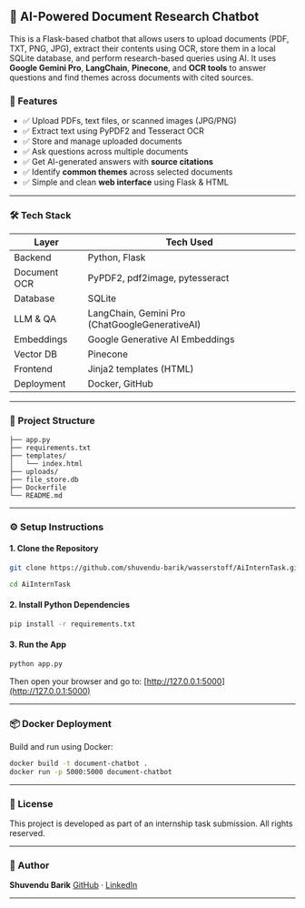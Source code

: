 ## 🚀 AI-Powered Document Research Chatbot

This is a Flask-based chatbot that allows users to upload documents (PDF, TXT, PNG, JPG), extract their contents using OCR, store them in a local SQLite database, and perform research-based queries using AI. It uses **Google Gemini Pro**, **LangChain**, **Pinecone**, and **OCR tools** to answer questions and find themes across documents with cited sources.

### 📌 Features

* ✅ Upload PDFs, text files, or scanned images (JPG/PNG)
* ✅ Extract text using PyPDF2 and Tesseract OCR
* ✅ Store and manage uploaded documents
* ✅ Ask questions across multiple documents
* ✅ Get AI-generated answers with **source citations**
* ✅ Identify **common themes** across selected documents
* ✅ Simple and clean **web interface** using Flask & HTML

---

### 🛠️ Tech Stack

| Layer        | Tech Used                                      |
| ------------ | ---------------------------------------------- |
| Backend      | Python, Flask                                  |
| Document OCR | PyPDF2, pdf2image, pytesseract                 |
| Database     | SQLite                                         |
| LLM & QA     | LangChain, Gemini Pro (ChatGoogleGenerativeAI) |
| Embeddings   | Google Generative AI Embeddings                |
| Vector DB    | Pinecone                                       |
| Frontend     | Jinja2 templates (HTML)                        |
| Deployment   | Docker, GitHub                                 |

---

### 📁 Project Structure

```
├── app.py
├── requirements.txt
├── templates/
│   └── index.html
├── uploads/
├── file_store.db
├── Dockerfile
└── README.md
```

---

### ⚙️ Setup Instructions

#### 1. Clone the Repository

```bash
git clone https://github.com/shuvendu-barik/wasserstoff/AiInternTask.git

cd AiInternTask
```

#### 2. Install Python Dependencies

```bash
pip install -r requirements.txt
```

#### 3. Run the App

```bash
python app.py
```

Then open your browser and go to: [http://127.0.0.1:5000](http://127.0.0.1:5000)

---

### 📦 Docker Deployment

Build and run using Docker:

```bash
docker build -t document-chatbot .
docker run -p 5000:5000 document-chatbot
```

---


### 📄 License

This project is developed as part of an internship task submission. All rights reserved.

---

### 🙋 Author

**Shuvendu Barik**
[GitHub](https://github.com/shuvendu-git) · [LinkedIn](https://www.linkedin.com/in/shuvendubarik)

---